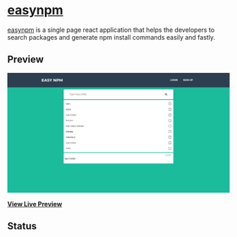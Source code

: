 # [easynpm](https://easynpm-7c7ed.firebaseapp.com/)


[easynpm](http://startbootstrap.com/template-overviews/freelancer/) is a single page react application that helps the developers to search packages and generate npm install commands easily and fastly.

## Preview

[![easynpm Preview](https://github.com/ValeedAnjum/easynpm/blob/master/public/img/easynpm%20preview.png)](https://easynpm-7c7ed.firebaseapp.com/)

**[View Live Preview](https://easynpm-7c7ed.firebaseapp.com/)**

## Status
